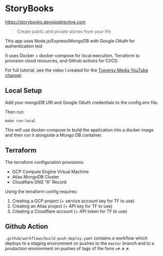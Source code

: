 # StoryBooks

https://storybooks.devopsdirective.com

> Create public and private stories from your life

This app uses Node.js/Express/MongoDB with Google OAuth for authentication
test

It uses Docker + docker-compose for local execution, Terraform to provision cloud resources, and Github actions for CI/CD.

For full tutorial, see the video I created for the [Traversy Media YouTube channel](https://www.youtube.com/c/TraversyMedia/videos).

## Local Setup

Add your mongoDB URI and Google OAuth credentials to the config.env file.

Then run:
```
make run-local
```

This will use docker-compose to build the application into a docker image and then run it alongside a Mongo DB container.

## Terraform

The terraform configuration provisions:
- GCP Compute Engine Virtual Machine
- Atlas MongoDB Cluster
- Cloudflare DNS "A" Record

Using the terraform config requires:
1) Creating a GCP project (+ service account key for TF to use)
2) Creating an Atlas project (+ API key for TF to use)
3) Creating a Cloudflare account (+ API token for TF to use)

## Github Action

`.github/workflows/build-push-deploy.yaml` contains a workflow which deploys to a staging environment on pushes to the `master` branch and to a production environment on pushes of tags of the form `v#.#.#`.